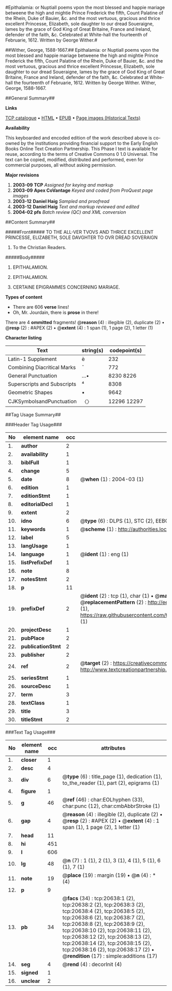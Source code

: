 #Epithalamia: or Nuptiall poems vpon the most blessed and happie mariage betweene the high and mightie Prince Frederick the fifth, Count Palatine of the Rhein, Duke of Bauier, &c. and the most vertuous, gracious and thrice excellent Princesse, Elizabeth, sole daughter to our dread Soueraigne, Iames by the grace of God King of Great Britaine, France and Ireland, defender of the faith, &c. Celebrated at White-hall the fourteenth of Februarie, 1612. Written by George Wither.#

##Wither, George, 1588-1667.##
Epithalamia: or Nuptiall poems vpon the most blessed and happie mariage betweene the high and mightie Prince Frederick the fifth, Count Palatine of the Rhein, Duke of Bauier, &c. and the most vertuous, gracious and thrice excellent Princesse, Elizabeth, sole daughter to our dread Soueraigne, Iames by the grace of God King of Great Britaine, France and Ireland, defender of the faith, &c. Celebrated at White-hall the fourteenth of Februarie, 1612. Written by George Wither.
Wither, George, 1588-1667.

##General Summary##

**Links**

[TCP catalogue](http://www.ota.ox.ac.uk/tcp/)  • 
[HTML](http://tei.it.ox.ac.uk/tcp/Texts-HTML/free/A15/A15635.html)  • 
[EPUB](http://tei.it.ox.ac.uk/tcp/Texts-EPUB/free/A15/A15635.epub) • 
[Page images (Historical Texts)](https://data.historicaltexts.jisc.ac.uk/view?pubId=eebo-99855163e&pageId=eebo-99855163e-20638-1)

**Availability**

This keyboarded and encoded edition of the
	       work described above is co-owned by the institutions
	       providing financial support to the Early English Books
	       Online Text Creation Partnership. This Phase I text is
	       available for reuse, according to the terms of Creative
	       Commons 0 1.0 Universal. The text can be copied,
	       modified, distributed and performed, even for
	       commercial purposes, all without asking permission.

**Major revisions**

1. __2003-09__ __TCP__ *Assigned for keying and markup*
1. __2003-09__ __Apex CoVantage__ *Keyed and coded from ProQuest page images*
1. __2003-12__ __Daniel Haig__ *Sampled and proofread*
1. __2003-12__ __Daniel Haig__ *Text and markup reviewed and edited*
1. __2004-02__ __pfs__ *Batch review (QC) and XML conversion*

##Content Summary##

#####Front#####
TO THE ALL-VER TVOVS AND THRICE EXCELLENT PRINCESSE, ELIZABETH, SOLE DAVGHTER TO OVR DREAD SOVERAIGN
1. To the Christian Readers.

#####Body#####

1. EPITHALAMION.

1. EPITHALAMION.

1. CERTAINE EPIGRAMMES CONCERNING MARIAGE.

**Types of content**

  * There are 606 **verse** lines!
  * Oh, Mr. Jourdain, there is **prose** in there!

There are 4 **ommitted** fragments! 
 @__reason__ (4) : illegible (2), duplicate (2)  •  @__resp__ (2) : #APEX (2)  •  @__extent__ (4) : 1 span (1), 1 page (2), 1 letter (1)

**Character listing**


|Text|string(s)|codepoint(s)|
|---|---|---|
|Latin-1 Supplement|è|232|
|Combining             Diacritical Marks|̄|772|
|General Punctuation|…•|8230 8226|
|Superscripts             and Subscripts|⁴|8308|
|Geometric Shapes|▪|9642|
|CJKSymbolsandPunctuation|〈〉|12296 12297|

##Tag Usage Summary##

###Header Tag Usage###

|No|element name|occ|attributes|
|---|---|---|---|
|1.|__author__|2||
|2.|__availability__|1||
|3.|__biblFull__|1||
|4.|__change__|5||
|5.|__date__|8| @__when__ (1) : 2004-03 (1)|
|6.|__edition__|1||
|7.|__editionStmt__|1||
|8.|__editorialDecl__|1||
|9.|__extent__|2||
|10.|__idno__|6| @__type__ (6) : DLPS (1), STC (2), EEBO-CITATION (1), PROQUEST (1), VID (1)|
|11.|__keywords__|1| @__scheme__ (1) : http://authorities.loc.gov/ (1)|
|12.|__label__|5||
|13.|__langUsage__|1||
|14.|__language__|1| @__ident__ (1) : eng (1)|
|15.|__listPrefixDef__|1||
|16.|__note__|8||
|17.|__notesStmt__|2||
|18.|__p__|11||
|19.|__prefixDef__|2| @__ident__ (2) : tcp (1), char (1)  •  @__matchPattern__ (2) : ([0-9\-]+):([0-9IVX]+) (1), (.+) (1)  •  @__replacementPattern__ (2) : http://eebo.chadwyck.com/downloadtiff?vid=$1&page=$2 (1), https://raw.githubusercontent.com/textcreationpartnership/Texts/master/tcpchars.xml#$1 (1)|
|20.|__projectDesc__|1||
|21.|__pubPlace__|2||
|22.|__publicationStmt__|2||
|23.|__publisher__|2||
|24.|__ref__|2| @__target__ (2) : https://creativecommons.org/publicdomain/zero/1.0/ (1), http://www.textcreationpartnership.org/docs/. (1)|
|25.|__seriesStmt__|1||
|26.|__sourceDesc__|1||
|27.|__term__|3||
|28.|__textClass__|1||
|29.|__title__|3||
|30.|__titleStmt__|2||


###Text Tag Usage###

|No|element name|occ|attributes|
|---|---|---|---|
|1.|__closer__|1||
|2.|__desc__|4||
|3.|__div__|6| @__type__ (6) : title_page (1), dedication (1), to_the_reader (1), part (2), epigrams (1)|
|4.|__figure__|1||
|5.|__g__|46| @__ref__ (46) : char:EOLhyphen (33), char:punc (12), char:cmbAbbrStroke (1)|
|6.|__gap__|4| @__reason__ (4) : illegible (2), duplicate (2)  •  @__resp__ (2) : #APEX (2)  •  @__extent__ (4) : 1 span (1), 1 page (2), 1 letter (1)|
|7.|__head__|11||
|8.|__hi__|451||
|9.|__l__|606||
|10.|__lg__|48| @__n__ (7) : 1 (1), 2 (1), 3 (1), 4 (1), 5 (1), 6 (1), 7 (1)|
|11.|__note__|19| @__place__ (19) : margin (19)  •  @__n__ (4) : * (4)|
|12.|__p__|9||
|13.|__pb__|34| @__facs__ (34) : tcp:20638:1 (2), tcp:20638:2 (2), tcp:20638:3 (2), tcp:20638:4 (2), tcp:20638:5 (2), tcp:20638:6 (2), tcp:20638:7 (2), tcp:20638:8 (2), tcp:20638:9 (2), tcp:20638:10 (2), tcp:20638:11 (2), tcp:20638:12 (2), tcp:20638:13 (2), tcp:20638:14 (2), tcp:20638:15 (2), tcp:20638:16 (2), tcp:20638:17 (2)  •  @__rendition__ (17) : simple:additions (17)|
|14.|__seg__|4| @__rend__ (4) : decorInit (4)|
|15.|__signed__|1||
|16.|__unclear__|2||
